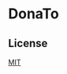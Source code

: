 # DonaTo

## License

[MIT](https://github.com/taylorbryant/next-starter-tailwind/blob/master/LICENSE.md)
